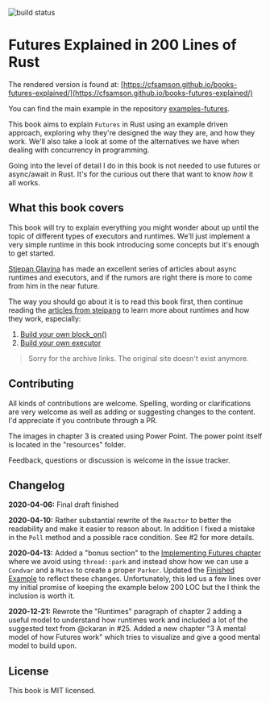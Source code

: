 ![build status](https://travis-ci.com/cfsamson/books-futures-explained.svg?branch=master)

# Futures Explained in 200 Lines of Rust

The rendered version is found at: [https://cfsamson.github.io/books-futures-explained/](https://cfsamson.github.io/books-futures-explained/)

You can find the main example in the repository [examples-futures](https://github.com/cfsamson/examples-futures).

This book aims to explain `Futures` in Rust using an example driven approach,
exploring why they're designed the way they are, and how they work. We'll also
take a look at some of the alternatives we have when dealing with concurrency
in programming.

Going into the level of detail I do in this book is not needed to use futures
or async/await in Rust. It's for the curious out there that want to know _how_
it all works.

## What this book covers

This book will try to explain everything you might wonder about up until the
topic of different types of executors and runtimes. We'll just implement a very
simple runtime in this book introducing some concepts but it's enough to get
started.

[Stjepan Glavina](https://github.com/stjepang) has made an excellent series of
articles about async runtimes and executors, and if the rumors are right there
is more to come from him in the near future.

The way you should go about it is to read this book first, then continue
reading the [articles from stejpang](https://web.archive.org/web/20200610130514/https://stjepang.github.io/) to learn more
about runtimes and how they work, especially:

1. [Build your own block_on()](https://web.archive.org/web/20200511234503/https://stjepang.github.io/2020/01/25/build-your-own-block-on.html)
2. [Build your own executor](https://web.archive.org/web/20200207092849/https://stjepang.github.io/2020/01/31/build-your-own-executor.html)

> Sorry for the archive links. The original site doesn't exist anymore.

## Contributing

All kinds of contributions are welcome. Spelling, wording or clarifications are
very welcome as well as adding or suggesting changes to the content. I'd appreciate
if you contribute through a PR.

The images in chapter 3 is created using Power Point. The power point itself is located in the
"resources" folder.

Feedback, questions or discussion is welcome in the issue tracker.

## Changelog

**2020-04-06:** Final draft finished

**2020-04-10:** Rather substantial rewrite of the `Reactor` to better the
readability and make it easier to reason about. In addition I fixed a mistake
in the `Poll` method and a possible race condition. See #2 for more details.

**2020-04-13:** Added a "bonus section" to the [Implementing Futures chapter](https://cfsamson.github.io/books-futures-explained/6_future_example.html) where we avoid using `thread::park` and instead show how we
can use a `Condvar` and a `Mutex` to create a proper `Parker`. Updated the [Finished Example](https://cfsamson.github.io/books-futures-explained/8_finished_example.html) to reflect these changes. Unfortunately, this led us
a few lines over my initial promise of keeping the example below 200 LOC but the I think the inclusion
is worth it.

**2020-12-21:** Rewrote the "Runtimes" paragraph of chapter 2 adding a useful model to understand
how runtimes work and included a lot of the suggested text from @ckaran in #25. Added a new chapter
"3 A mental model of how Futures work" which tries to visualize and give a good mental model to
build upon.

## License

This book is MIT licensed.

[rendered]: https://cfsamson.github.io/books-futures-explained/
